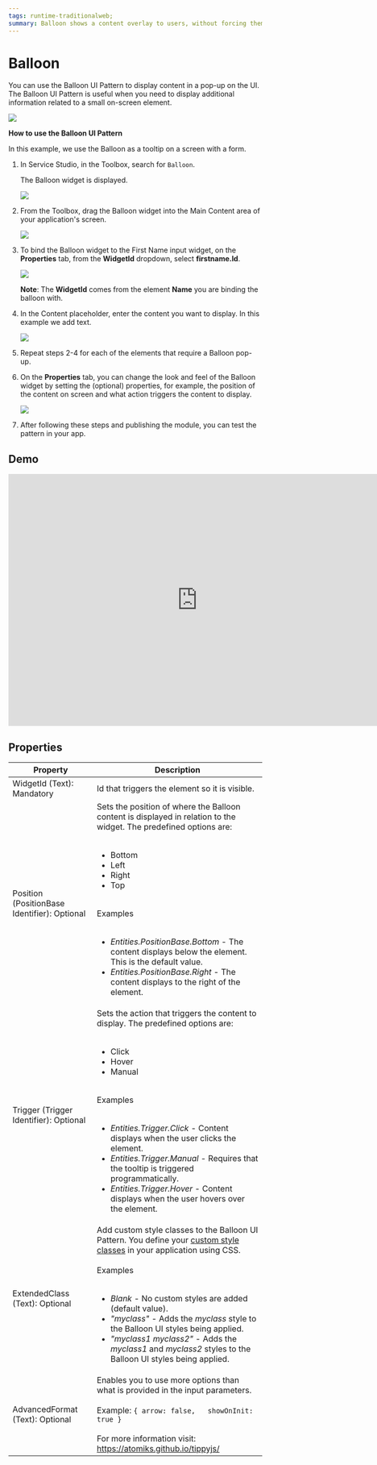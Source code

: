 ```yaml
---
tags: runtime-traditionalweb; 
summary: Balloon shows a content overlay to users, without forcing them to lose the UI context.
---
```


# Balloon

You can use the Balloon UI Pattern to display content in a pop-up on the UI. The Balloon UI Pattern is useful when you need to display additional information related to a small on-screen element.

![](<images/balloon-image-6.png>)

**How to use the Balloon UI Pattern**

In this example, we use the Balloon as a tooltip on a screen with a form.

1. In Service Studio, in the Toolbox, search for `Balloon`.

    The Balloon widget is displayed.

    ![](<images/balloon-image-3.png>)
 
1. From the Toolbox, drag the Balloon widget into the Main Content area of your application's screen.

    ![](<images/balloon-image-7.png>)

1. To bind the Balloon widget to the First Name input widget, on the **Properties** tab, from the **WidgetId** dropdown, select **firstname.Id**.

    ![](<images/balloon-image-8.png>)

    **Note**: The **WidgetId** comes from the element **Name** you are binding the balloon with.

1. In the Content placeholder, enter the content you want to display. In this example we add text.

    ![](<images/balloon-image-9.png>)

1. Repeat steps 2-4 for each of the elements that require a Balloon pop-up.

1. On the **Properties** tab, you can change the look and feel of the Balloon widget by setting the (optional) properties, for example, the position of the content on screen and what action triggers the content to display.

    ![](<images/balloon-image-10.png>)

1. After following these steps and publishing the module, you can test the pattern in your app. 

## Demo

<iframe width="750" height="500" src="https://www.youtube.com/embed/FYTapAjZPj8" frameborder="0" allow="accelerometer; autoplay; encrypted-media; gyroscope; picture-in-picture" allowfullscreen="allowfullscreen"></iframe>

## Properties

| **Property** |  **Description** | 
|---|---|
| WidgetId (Text): Mandatory | Id that triggers the element so it is visible. |
| Position (PositionBase Identifier): Optional | Sets the position of where the Balloon content is displayed in relation to the widget. The predefined options are:<br/><br/><ul><li>Bottom</li><li>Left</li><li>Right</li><li>Top</li></ul><br/>Examples<br/><br/><ul><li>_Entities.PositionBase.Bottom_ - The content displays below the element. This is the default value.</li><li>_Entities.PositionBase.Right_ - The content displays to the right of the element.</li></ul> |
| Trigger (Trigger Identifier): Optional | Sets the action that triggers the content to display. The predefined options are:<br/><br/><ul><li>Click</li><li>Hover</li><li>Manual</li></ul><br/>Examples<br/><br/><ul><li>_Entities.Trigger.Click_ - Content displays when the user clicks the element.</li><li>_Entities.Trigger.Manual_ - Requires that the tooltip is triggered programmatically. </li><li>_Entities.Trigger.Hover_ - Content displays when the user hovers over the element. </li></ul> | 
| ExtendedClass (Text): Optional | Add custom style classes to the Balloon UI Pattern. You define your [custom style classes](../../../../../../develop/ui/look-feel/css.md) in your application using CSS.<br/><br/>Examples<br/><br/><ul><li>_Blank_ - No custom styles are added (default value).</li><li>_"myclass"_ - Adds the _myclass_ style to the Balloon UI styles being applied.</li><li>_"myclass1 myclass2"_ - Adds the _myclass1_ and _myclass2_ styles to the Balloon UI styles being applied. </li></ul> |
| AdvancedFormat (Text): Optional  |  Enables you to use more options than what is provided in the input parameters. <br/><br/>Example: `{ arrow: false,   showOnInit: true }`<br/><br/>For more information visit: <https://atomiks.github.io/tippyjs/> |
